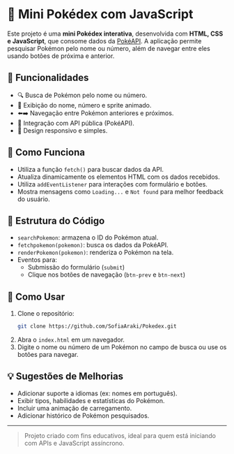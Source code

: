 # 📱 Mini Pokédex com JavaScript

Este projeto é uma **mini Pokédex interativa**, desenvolvida com **HTML, CSS e JavaScript**, que consome dados da [PokéAPI](https://pokeapi.co/). A aplicação permite pesquisar Pokémon pelo nome ou número, além de navegar entre eles usando botões de próxima e anterior.

## 🎯 Funcionalidades

- 🔍 Busca de Pokémon pelo nome ou número.
- 📸 Exibição do nome, número e sprite animado.
- ⬅️➡️ Navegação entre Pokémon anteriores e próximos.
- 🧪 Integração com API pública (PokéAPI).
- 📲 Design responsivo e simples.

## 🧠 Como Funciona

- Utiliza a função `fetch()` para buscar dados da API.
- Atualiza dinamicamente os elementos HTML com os dados recebidos.
- Utiliza `addEventListener` para interações com formulário e botões.
- Mostra mensagens como `Loading...` e `Not found` para melhor feedback do usuário.

## 📂 Estrutura do Código

- `searchPokemon`: armazena o ID do Pokémon atual.
- `fetchpokemon(pokemon)`: busca os dados da PokéAPI.
- `renderPokemon(pokemon)`: renderiza o Pokémon na tela.
- Eventos para:
  - Submissão do formulário (`submit`)
  - Clique nos botões de navegação (`btn-prev` e `btn-next`)

## 🚀 Como Usar

1. Clone o repositório:
   ```bash
   git clone https://github.com/SofiaAraki/Pokedex.git
   ```
2. Abra o `index.html` em um navegador.
3. Digite o nome ou número de um Pokémon no campo de busca ou use os botões para navegar.

## 💡 Sugestões de Melhorias

- Adicionar suporte a idiomas (ex: nomes em português).
- Exibir tipos, habilidades e estatísticas do Pokémon.
- Incluir uma animação de carregamento.
- Adicionar histórico de Pokémon pesquisados.

---

> Projeto criado com fins educativos, ideal para quem está iniciando com APIs e JavaScript assíncrono.
